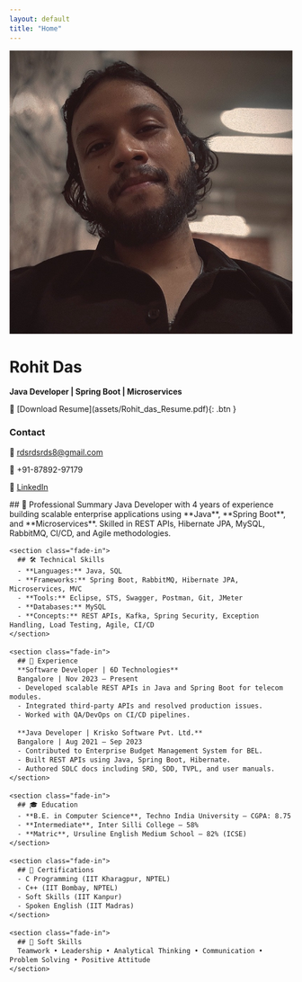 ```yaml
---
layout: default
title: "Home"
---
```


<div class="profile">
  <img src="assets/images/profile.jpg" alt="Rohit Das" class="profile-pic" />
  <h1>Rohit Das</h1>
  <p><strong>Java Developer | Spring Boot | Microservices</strong></p>
  📄 [Download Resume](assets/Rohit_das_Resume.pdf){: .btn }
</div>

<div class="container">
  <div class="sidebar">
    <h3>Contact</h3>
    <p>📧 <a href="mailto:rdsrdsrds8@gmail.com">rdsrdsrds8@gmail.com</a></p>
    <p>📱 +91-87892-97179</p>
    <p>🔗 <a href="https://www.linkedin.com/in/rohit-das-03b2a016b/">LinkedIn</a></p>
  </div>

  <div class="content">
    <section class="fade-in">
      ## 💼 Professional Summary
      Java Developer with 4 years of experience building scalable enterprise applications using **Java**, **Spring Boot**, and **Microservices**. Skilled in REST APIs, Hibernate JPA, MySQL, RabbitMQ, CI/CD, and Agile methodologies.
    </section>

    <section class="fade-in">
      ## 🛠️ Technical Skills
      - **Languages:** Java, SQL  
      - **Frameworks:** Spring Boot, RabbitMQ, Hibernate JPA, Microservices, MVC  
      - **Tools:** Eclipse, STS, Swagger, Postman, Git, JMeter  
      - **Databases:** MySQL  
      - **Concepts:** REST APIs, Kafka, Spring Security, Exception Handling, Load Testing, Agile, CI/CD  
    </section>

    <section class="fade-in">
      ## 💼 Experience
      **Software Developer | 6D Technologies**  
      Bangalore | Nov 2023 – Present  
      - Developed scalable REST APIs in Java and Spring Boot for telecom modules.  
      - Integrated third-party APIs and resolved production issues.  
      - Worked with QA/DevOps on CI/CD pipelines.  

      **Java Developer | Krisko Software Pvt. Ltd.**  
      Bangalore | Aug 2021 – Sep 2023  
      - Contributed to Enterprise Budget Management System for BEL.  
      - Built REST APIs using Java, Spring Boot, Hibernate.  
      - Authored SDLC docs including SRD, SDD, TVPL, and user manuals.  
    </section>

    <section class="fade-in">
      ## 🎓 Education
      - **B.E. in Computer Science**, Techno India University – CGPA: 8.75  
      - **Intermediate**, Inter Silli College – 58%  
      - **Matric**, Ursuline English Medium School – 82% (ICSE)  
    </section>

    <section class="fade-in">
      ## 📜 Certifications
      - C Programming (IIT Kharagpur, NPTEL)  
      - C++ (IIT Bombay, NPTEL)  
      - Soft Skills (IIT Kanpur)  
      - Spoken English (IIT Madras)  
    </section>

    <section class="fade-in">
      ## 🌟 Soft Skills
      Teamwork • Leadership • Analytical Thinking • Communication • Problem Solving • Positive Attitude
    </section>
  </div>
</div>
